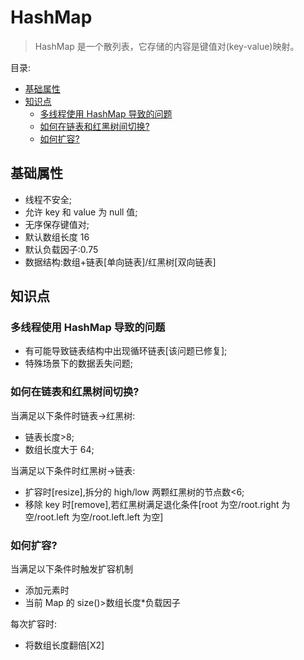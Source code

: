 # HashMap <!-- omit in toc -->

> HashMap 是一个散列表，它存储的内容是键值对(key-value)映射。

目录:

- [基础属性](#基础属性)
- [知识点](#知识点)
  - [多线程使用 HashMap 导致的问题](#多线程使用-hashmap-导致的问题)
  - [如何在链表和红黑树间切换?](#如何在链表和红黑树间切换)
  - [如何扩容?](#如何扩容)

## 基础属性

- 线程不安全;
- 允许 key 和 value 为 null 值;
- 无序保存键值对;
- 默认数组长度 16
- 默认负载因子:0.75
- 数据结构:数组+链表[单向链表]/红黑树[双向链表]

## 知识点

### 多线程使用 HashMap 导致的问题

- 有可能导致链表结构中出现循环链表[该问题已修复];
- 特殊场景下的数据丢失问题;

### 如何在链表和红黑树间切换?

当满足以下条件时链表->红黑树:

- 链表长度>8;
- 数组长度大于 64;

当满足以下条件时红黑树->链表:

- 扩容时[resize],拆分的 high/low 两颗红黑树的节点数<6;
- 移除 key 时[remove],若红黑树满足退化条件[root 为空/root.right 为空/root.left 为空/root.left.left 为空]

### 如何扩容?

当满足以下条件时触发扩容机制

- 添加元素时
- 当前 Map 的 size()>数组长度\*负载因子

每次扩容时:

- 将数组长度翻倍[X2]
